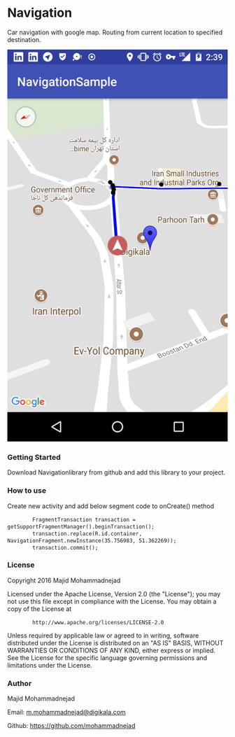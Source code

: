 # Navigation
Car navigation with google map.
Routing from current location to specified destination.

![alt text](navigation1.jpg)

### Getting Started
Download Navigationlibrary from github and add this library to your project.

### How to use
Create new activity and add below segment code to onCreate() method

```
        FragmentTransaction transaction = getSupportFragmentManager().beginTransaction();
        transaction.replace(R.id.container, NavigationFragment.newInstance(35.756983, 51.362269));
        transaction.commit();
```

### License
Copyright 2016 Majid Mohammadnejad

Licensed under the Apache License, Version 2.0 (the "License"); you may not use this file except in compliance with the License. You may obtain a copy of the License at

```
        http://www.apache.org/licenses/LICENSE-2.0
```

Unless required by applicable law or agreed to in writing, software distributed under the License is distributed on an "AS IS" BASIS, WITHOUT WARRANTIES OR CONDITIONS OF ANY KIND, either express or implied. See the License for the specific language governing permissions and limitations under the License.

### Author
Majid Mohammadnejad

Email: m.mohammadnejad@digikala.com

Github: https://github.com/mohammadnejad


